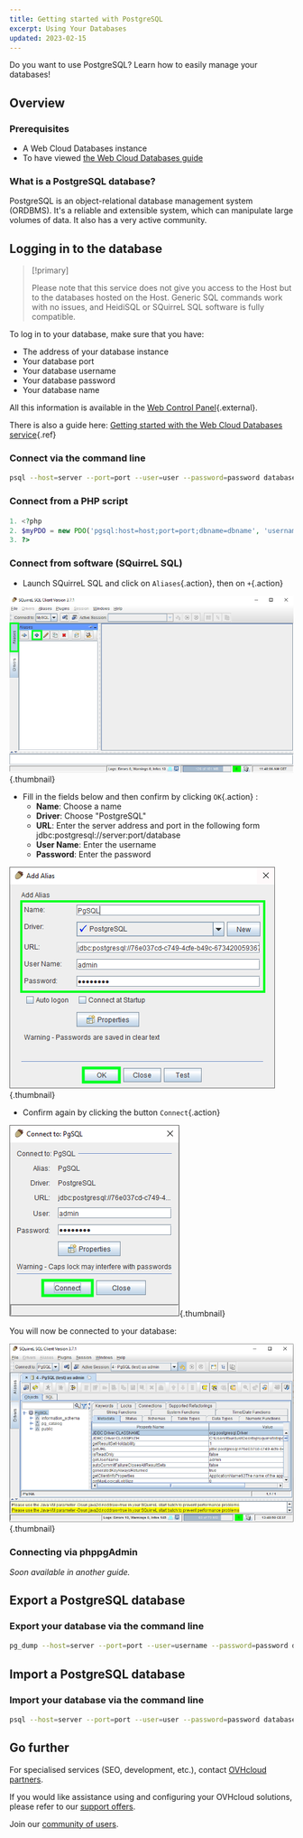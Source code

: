 ```yaml
---
title: Getting started with PostgreSQL
excerpt: Using Your Databases
updated: 2023-02-15
---
```


Do you want to use PostgreSQL? Learn how to easily manage your databases!

## Overview

### Prerequisites

- A Web Cloud Databases instance
- To have viewed [the Web Cloud Databases guide](/pages/web_cloud/web_cloud_databases/starting_with_clouddb)

### What is a PostgreSQL database?
PostgreSQL is an object-relational database management system (ORDBMS). It's a reliable and extensible system, which can manipulate large volumes of data. It also has a very active community.

## Logging in to the database

> [!primary]
>
> Please note that this service does not give you access to the Host but to the databases hosted on the Host. Generic SQL commands work with no issues, and HeidiSQL or SQuirreL SQL software is fully compatible.
> 

To log in to your database, make sure that you have:

- The address of your database instance
- Your database port
- Your database username
- Your database password
- Your database name

All this information is available in the [Web Control Panel](https://www.ovh.com/manager/web/){.external}.

There is also a guide here: [Getting started with the Web Cloud Databases service](/pages/web_cloud/web_cloud_databases/starting_with_clouddb){.ref}

### Connect via the command line

```bash
psql --host=server --port=port --user=user --password=password database_name
```

### Connect from a PHP script

```php
1. <?php
2. $myPDO = new PDO('pgsql:host=host;port=port;dbname=dbname', 'username', 'password');
3. ?>
```

### Connect from software (SQuirreL SQL)
- Launch SQuirreL SQL and click on `Aliases`{.action}, then on `+`{.action}

![launch SQuirreL SQL](images/aliases.png){.thumbnail}

- Fill in the fields below and then confirm by clicking `OK`{.action} :
    - **Name**: Choose a name
    - **Driver**: Choose "PostgreSQL"
    - **URL**: Enter the server address and port in the following form jdbc:postgresql://server:port/database
    - **User Name**: Enter the username
    - **Password**: Enter the password

![config connection](images/add-alias-pgsql.png){.thumbnail}

- Confirm again by clicking the button `Connect`{.action}

![valid connection](images/connect-to-pgsql.png){.thumbnail}

You will now be connected to your database:

![config connection](images/general-dashboard-pgsql.png){.thumbnail}

### Connecting via phppgAdmin
*Soon available in another guide.*

## Export a PostgreSQL database

### Export your database via the command line

```bash
pg_dump --host=server --port=port --user=username --password=password database_name > database_name.sql
```

## Import a PostgreSQL database

### Import your database via the command line

```bash
psql --host=server --port=port --user=user --password=password database_name < database_name.sql
```

## Go further

For specialised services (SEO, development, etc.), contact [OVHcloud partners](/links/partner).

If you would like assistance using and configuring your OVHcloud solutions, please refer to our [support offers](/links/support).

Join our [community of users](/links/community). 